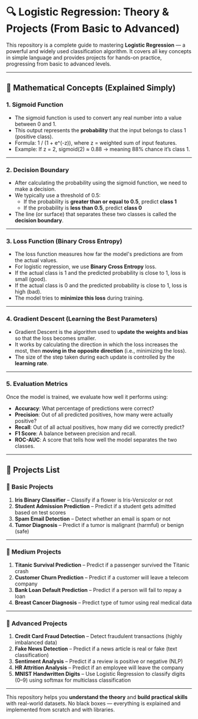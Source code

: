# 🔍 Logistic Regression: Theory & Projects (From Basic to Advanced)

This repository is a complete guide to mastering **Logistic Regression** — a powerful and widely used classification algorithm. It covers all key concepts in simple language and provides projects for hands-on practice, progressing from basic to advanced levels.

---

## 📐 Mathematical Concepts (Explained Simply)

### 1. Sigmoid Function

- The sigmoid function is used to convert any real number into a value between 0 and 1.
- This output represents the **probability** that the input belongs to class 1 (positive class).
- Formula: 1 / (1 + e^(-z)), where z = weighted sum of input features.
- Example: If z = 2, sigmoid(2) ≈ 0.88 → meaning 88% chance it’s class 1.

---

### 2. Decision Boundary

- After calculating the probability using the sigmoid function, we need to make a decision.
- We typically use a threshold of 0.5:
  - If the probability is **greater than or equal to 0.5**, predict **class 1**
  - If the probability is **less than 0.5**, predict **class 0**
- The line (or surface) that separates these two classes is called the **decision boundary**.

---

### 3. Loss Function (Binary Cross Entropy)

- The loss function measures how far the model's predictions are from the actual values.
- For logistic regression, we use **Binary Cross Entropy** loss.
- If the actual class is 1 and the predicted probability is close to 1, loss is small (good).
- If the actual class is 0 and the predicted probability is close to 1, loss is high (bad).
- The model tries to **minimize this loss** during training.

---

### 4. Gradient Descent (Learning the Best Parameters)

- Gradient Descent is the algorithm used to **update the weights and bias** so that the loss becomes smaller.
- It works by calculating the direction in which the loss increases the most, then **moving in the opposite direction** (i.e., minimizing the loss).
- The size of the step taken during each update is controlled by the **learning rate**.

---

### 5. Evaluation Metrics

Once the model is trained, we evaluate how well it performs using:
- **Accuracy**: What percentage of predictions were correct?
- **Precision**: Out of all predicted positives, how many were actually positive?
- **Recall**: Out of all actual positives, how many did we correctly predict?
- **F1 Score**: A balance between precision and recall.
- **ROC-AUC**: A score that tells how well the model separates the two classes.

---

## 🧪 Projects List

### 🔹 Basic Projects
1. **Iris Binary Classifier** – Classify if a flower is Iris-Versicolor or not  
2. **Student Admission Prediction** – Predict if a student gets admitted based on test scores  
3. **Spam Email Detection** – Detect whether an email is spam or not  
4. **Tumor Diagnosis** – Predict if a tumor is malignant (harmful) or benign (safe)  

---

### 🔸 Medium Projects
1. **Titanic Survival Prediction** – Predict if a passenger survived the Titanic crash  
2. **Customer Churn Prediction** – Predict if a customer will leave a telecom company  
3. **Bank Loan Default Prediction** – Predict if a person will fail to repay a loan  
4. **Breast Cancer Diagnosis** – Predict type of tumor using real medical data  

---

### 🔺 Advanced Projects
1. **Credit Card Fraud Detection** – Detect fraudulent transactions (highly imbalanced data)  
2. **Fake News Detection** – Predict if a news article is real or fake (text classification)  
3. **Sentiment Analysis** – Predict if a review is positive or negative (NLP)  
4. **HR Attrition Analysis** – Predict if an employee will leave the company  
5. **MNIST Handwritten Digits** – Use Logistic Regression to classify digits (0–9) using softmax for multiclass classification  

---

This repository helps you **understand the theory** and **build practical skills** with real-world datasets. No black boxes — everything is explained and implemented from scratch and with libraries.
